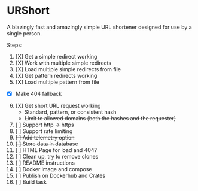 # URShort

A blazingly fast and amazingly simple URL shortener designed for use by a single person.

Steps:
1. [X] Get a simple redirect working
2. [X] Work with multiple simple redirects
3. [X] Load multiple simple redirects from file
4. [X] Get pattern redirects working
5. [X] Load multiple pattern from file
- [X] Make 404 fallback
6. [X] Get short URL request working
    - Standard, pattern, or consistent hash
    - ~~Limit to allowed domains (both the hashes and the requester)~~
7. [ ] Support http -> https
8. [ ] Support rate limiting
9. ~~[ ] Add telemetry option~~
10. ~~[ ] Store data in database~~
11. [ ] HTML Page for load and 404?
12. [ ] Clean up, try to remove clones
13. [ ] README instructions
14. [ ] Docker image and compose
15. [ ] Publish on Dockerhub and Crates
16. [ ] Build task
